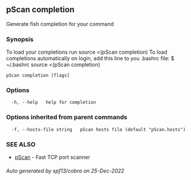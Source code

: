 ## pScan completion

Generate fish completion for your command

### Synopsis

To load your completions run
	source <(pScan completion)
 To load completions automatically on login, add this line to you .bashrc file: $ ~/.bashrc
 source <(pScan completion)
 

```
pScan completion [flags]
```

### Options

```
  -h, --help   help for completion
```

### Options inherited from parent commands

```
  -f, --hosts-file string   pScan hosts file (default "pScan.hosts")
```

### SEE ALSO

* [pScan](pScan.md)	 - Fast TCP port scanner

###### Auto generated by spf13/cobra on 25-Dec-2022
